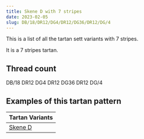 ```yaml
---
title: Skene D with 7 stripes
date: 2023-02-05
slug: DB/18/DR12/DG4/DR12/DG36/DR12/DG/4
---
```

This is a list of all the tartan sett variants with 7 stripes.

It is a 7 stripes tartan.


## Thread count
DB/18 DR12 DG4 DR12 DG36 DR12 DG/4

## Examples of this tartan pattern

| Tartan Variants |
|---------------|
| [Skene D](/variants/db/18/dr12/dg4/dr12/dg36/dr12/dg/4-db000052-dg11450d-draa0000)||
